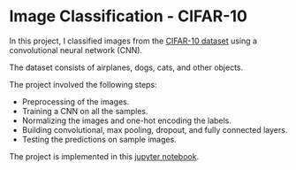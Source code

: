 # Image Classification - CIFAR-10
In this project, I classified images from the [CIFAR-10 dataset](https://www.cs.toronto.edu/~kriz/cifar.html) using a convolutional neural network (CNN). 

The dataset consists of airplanes, dogs, cats, and other objects.

The project involved the following steps:

* Preprocessing of the images.
* Training a CNN on all the samples.
* Normalizing the images and one-hot encoding the labels. 
* Building convolutional, max pooling, dropout, and fully connected layers. 
* Testing the predictions on sample images.

The project is implemented in this [jupyter notebook](https://github.com/kkufieta/image-classification-cifar10/blob/master/dlnd_image_classification.ipynb).
